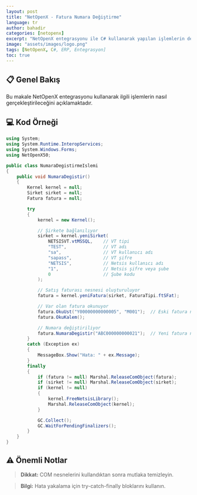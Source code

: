 ```yaml
---
layout: post
title: "NetOpenX - Fatura Numara Değiştirme"
language: tr
author: bahadir
categories: [netopenx]
excerpt: "NetOpenX entegrasyonu ile C# kullanarak yapılan işlemlerin detaylı açıklaması ve örnek kodları."
image: "assets/images/logo.png"
tags: [NetOpenX, C#, ERP, Entegrasyon]
toc: true
---
```


## 📋 Genel Bakış

Bu makale NetOpenX entegrasyonu kullanarak ilgili işlemlerin nasıl gerçekleştirileceğini açıklamaktadır.

## 💻 Kod Örneği

```csharp
using System;
using System.Runtime.InteropServices;
using System.Windows.Forms;
using NetOpenX50;

public class NumaraDegistirmeIslemi
{
    public void NumaraDegistir()
    {
        Kernel kernel = null;
        Sirket sirket = null;
        Fatura fatura = null;

        try
        {
            kernel = new Kernel();

            // Şirkete bağlanılıyor
            sirket = kernel.yeniSirket(
                NETSISVT.vtMSSQL,    // VT tipi
                "TEST",              // VT adı
                "sa",                // VT kullanıcı adı
                "sapass",            // VT şifre
                "NETSIS",            // Netsis kullanıcı adı
                "1",                 // Netsis şifre veya şube
                0                    // Şube kodu
            );

            // Satış faturası nesnesi oluşturuluyor
            fatura = kernel.yeniFatura(sirket, FaturaTipi.ftSFat);

            // Var olan fatura okunuyor
            fatura.OkuUst("Y00000000000005", "M001");  // Eski fatura no ve cari kod
            fatura.OkuKalem();

            // Numara değiştiriliyor
            fatura.NumaraDegistir("ABC000000000021");  // Yeni fatura numarası
        }
        catch (Exception ex)
        {
            MessageBox.Show("Hata: " + ex.Message);
        }
        finally
        {
            if (fatura != null) Marshal.ReleaseComObject(fatura);
            if (sirket != null) Marshal.ReleaseComObject(sirket);
            if (kernel != null)
            {
                kernel.FreeNetsisLibrary();
                Marshal.ReleaseComObject(kernel);
            }

            GC.Collect();
            GC.WaitForPendingFinalizers();
        }
    }
}
```


## ⚠️ Önemli Notlar

> **Dikkat:** COM nesnelerini kullandıktan sonra mutlaka temizleyin.

> **Bilgi:** Hata yakalama için try-catch-finally bloklarını kullanın.
